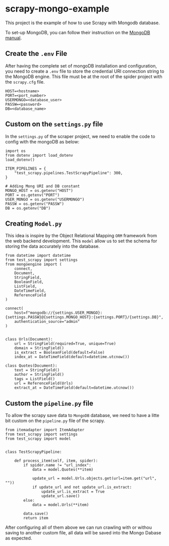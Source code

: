# scrapy-mongo-example
This project is the example of how to use Scrapy with Mongodb database.

To set-up MongoDB, you can follow their instruction on the [MongoDB manual](https://www.mongodb.com/docs/manual/installation/).

## Create the `.env` File

After having the complete set of mongoDB installation and configuration, you need to create a `.env` file to store the credential URI connection string to the MongoDB engine. This file must be at the root of the spider project with the `scrapy.cfg` file.

    HOST=<hostname>
    PORT=<port_number>
    USERMONGO=<database_user>
    PASSW=<password>
    DB=<database_name>


## Custom on the `settings.py` file

In the `settings.py` of the scraper project, we need to enable the code to config with the mongoDB as below:

    import os
    from dotenv import load_dotenv
    load_dotenv()

    ITEM_PIPELINES = {
        "test_scrapy.pipelines.TestScrapyPipeline": 300,
    }

    # Adding Mong URI and DB constant
    MONGO_HOST = os.getenv("HOST")
    PORT = os.getenv("PORT")
    USER_MONGO = os.getenv("USERMONGO")
    PASSW = os.getenv("PASSW")
    DB = os.getenv("DB")

## Creating `Model.py`
This idea is inspire by the Object Relational Mapping `ORM` framework from the web backend development. This `model` allow us to set the schema for storing the data accurately into the database.

    from datetime import datetime
    from test_scrapy import settings
    from mongoengine import (
        connect,
        Document,
        StringField,
        BooleanField,
        ListField,
        DateTimeField,
        ReferenceField
    )

    connect(
        host=f"mongodb://{settings.USER_MONGO}:{settings.PASSW}@{settings.MONGO_HOST}:{settings.PORT}/{settings.DB}",
        authentication_source="admin"
    )


    class Urls(Document):
        url = StringField(required=True, unique=True)
        domain = StringField()
        is_extract = BooleanField(default=False)
        index_at = DateTimeField(default=datetime.utcnow())

    class Quotes(Document):
        text = StringField()
        author = StringField()
        tags = ListField()
        url = ReferenceField(Urls)
        extract_at = DateTimeField(default=datetime.utcnow())


## Custom the `pipeline.py` file
To allow the scrapy save data to `MongoDB` database, we need to have a litte bit custom on the `pipeline.py` file of the scrapy.

    from itemadapter import ItemAdapter
    from test_scrapy import settings
    from test_scrapy import model


    class TestScrapyPipeline:

        def process_item(self, item, spider):
            if spider.name != "url_index":
                data = model.Quotes(**item)

                update_url = model.Urls.objects.get(url=item.get("url", ""))
                if update_url and not update_url.is_extract:
                    update_url.is_extract = True
                    update_url.save()
            else:
                data = model.Urls(**item)
    
            data.save()
            return item

After configuring all of them above we can run crawling with or withou saving to another custom file, all data will be saved into the Mongo Dabase as expected.
